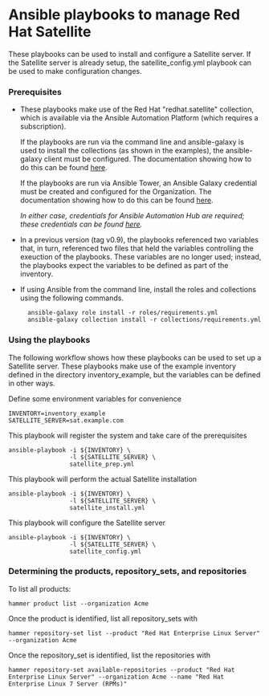 # Ansible playbooks to manage Red Hat Satellite

These playbooks can be used to install and configure a Satellite server.  If the Satellite server is already setup, the satellite_config.yml playbook can be used to make configuration changes.

### Prerequisites

* These playbooks make use of the Red Hat "redhat.satellite" collection, which is available via the Ansible Automation Platform (which requires a subscription).

    If the playbooks are run via the command line and ansible-galaxy is used to install the collections (as shown in the examples), the ansible-galaxy client must be configured.  The documentation showing how to do this can be found [here](https://docs.ansible.com/ansible/latest/galaxy/user_guide.html#configuring-the-ansible-galaxy-client).

    If the playbooks are run via Ansible Tower, an Ansible Galaxy credential must be created and configured for the Organization.  The documentation showing how to do this can be found [here](https://docs.ansible.com/automation-controller/4.2.1/html/userguide/projects.html?extIdCarryOver=true&intcmp=701f2000001OEH1AAO&sc_cid=701f2000000u72fAAA#using-collections-via-hub:~:text=16.8.1.%20Using-,Collections,-via%20Hub).

    *In either case, credentials for Ansible Automation Hub are required; these credentials can be found [here](https://console.redhat.com/ansible/automation-hub/token).*
        
* In a previous version (tag v0.9), the playbooks referenced two variables that, in turn, referenced two files that held the variables controlling the exeuction of the playbooks.  These variables are no longer used; instead, the playbooks expect the variables to be defined as part of the inventory.

* If using Ansible from the command line, install the roles and collections using the following commands.

        ansible-galaxy role install -r roles/requirements.yml
        ansible-galaxy collection install -r collections/requirements.yml

### Using the playbooks

The following workflow shows how these playbooks can be used to set up a Satellite server.  These playbooks make use of the example inventory defined in the directory inventory_example, but the variables can be defined in other ways.

Define some environment variables for convenience

    INVENTORY=inventory_example
    SATELLITE_SERVER=sat.example.com

This playbook will register the system and take care of the prerequisites

    ansible-playbook -i ${INVENTORY} \
                     -l ${SATELLITE_SERVER} \
                     satellite_prep.yml

This playbook will perform the actual Satellite installation

    ansible-playbook -i ${INVENTORY} \
                     -l ${SATELLITE_SERVER} \
                     satellite_install.yml

This playbook will configure the Satellite server

    ansible-playbook -i ${INVENTORY} \
                     -l ${SATELLITE_SERVER} \
                     satellite_config.yml

### Determining the products, repository_sets, and repositories

To list all products:

    hammer product list --organization Acme

Once the product is identified, list all repository_sets with

    hammer repository-set list --product "Red Hat Enterprise Linux Server" --organization Acme

Once the repository_set is identified, list the repositories with

    hammer repository-set available-repositories --product "Red Hat Enterprise Linux Server" --organization Acme --name "Red Hat Enterprise Linux 7 Server (RPMs)"
